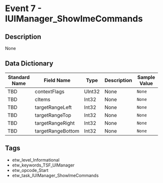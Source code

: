 # Event 7 - IUIManager_ShowImeCommands

## Description
None

## Data Dictionary
|Standard Name|Field Name|Type|Description|Sample Value|
|---|---|---|---|---|
|TBD|contextFlags|UInt32|None|`None`|
|TBD|cItems|Int32|None|`None`|
|TBD|targetRangeLeft|Int32|None|`None`|
|TBD|targetRangeTop|Int32|None|`None`|
|TBD|targetRangeRight|Int32|None|`None`|
|TBD|targetRangeBottom|Int32|None|`None`|

## Tags
* etw_level_Informational
* etw_keywords_TSF_UIManager
* etw_opcode_Start
* etw_task_IUIManager_ShowImeCommands